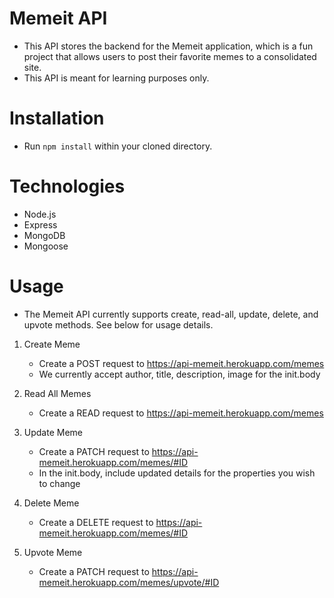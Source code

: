# Memeit API

- This API stores the backend for the Memeit application, which is a fun project that allows users to post their favorite memes to a consolidated site.
- This API is meant for learning purposes only.

# Installation
- Run `npm install` within your cloned directory.

# Technologies
- Node.js
- Express
- MongoDB
- Mongoose

# Usage
- The Memeit API currently supports create, read-all, update, delete, and upvote methods. See below for usage details.

1. Create Meme

    - Create a POST request to https://api-memeit.herokuapp.com/memes
    - We currently accept author, title, description, image for the init.body

2. Read All Memes
    - Create a  READ request to https://api-memeit.herokuapp.com/memes

3. Update Meme
    - Create a PATCH request to https://api-memeit.herokuapp.com/memes/#ID
    - In the init.body, include updated details for the properties you wish to change

4. Delete Meme
    - Create a DELETE request to https://api-memeit.herokuapp.com/memes/#ID

5. Upvote Meme
    - Create a PATCH request to https://api-memeit.herokuapp.com/memes/upvote/#ID